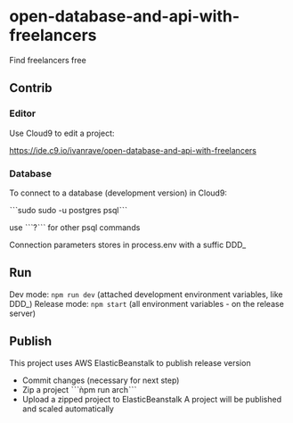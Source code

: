 # open-database-and-api-with-freelancers
Find freelancers free


## Contrib

### Editor

Use Cloud9 to edit a project:

https://ide.c9.io/ivanrave/open-database-and-api-with-freelancers

### Database

To connect to a database (development version) in Cloud9:

ˋˋˋsudo sudo -u postgres psqlˋˋˋ

use ˋˋˋ\?ˋˋˋ for other psql commands

Connection parameters stores in process.env with a suffic DDD_ 

## Run

Dev mode: ```npm run dev``` (attached development environment variables, like DDD_)
Release mode: ```npm start``` (all environment variables - on the release server)

## Publish

This project uses AWS ElasticBeanstalk to publish release version

* Commit changes (necessary for next step)
* Zip a project ˋˋˋǹpm run archˋˋˋ
* Upload a zipped project to ElasticBeanstalk
  A project will be published and scaled automatically
